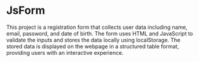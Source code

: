 # JsForm
This project is a registration form that collects user data including name, email, password, and date of birth. The form uses HTML and JavaScript to validate the inputs and stores the data locally using localStorage. The stored data is displayed on the webpage in a structured table format, providing users with an interactive experience.
